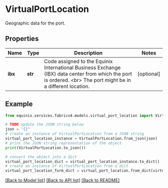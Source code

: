 # VirtualPortLocation

Geographic data for the port.

## Properties

Name | Type | Description | Notes
------------ | ------------- | ------------- | -------------
**ibx** | **str** | Code assigned to the Equinix International Business Exchange (IBX) data center from which the port is ordered. &lt;br&gt; The port might be in a different location. | [optional] 

## Example

```python
from equinix.services.fabricv4.models.virtual_port_location import VirtualPortLocation

# TODO update the JSON string below
json = "{}"
# create an instance of VirtualPortLocation from a JSON string
virtual_port_location_instance = VirtualPortLocation.from_json(json)
# print the JSON string representation of the object
print(VirtualPortLocation.to_json())

# convert the object into a dict
virtual_port_location_dict = virtual_port_location_instance.to_dict()
# create an instance of VirtualPortLocation from a dict
virtual_port_location_form_dict = virtual_port_location.from_dict(virtual_port_location_dict)
```
[[Back to Model list]](../README.md#documentation-for-models) [[Back to API list]](../README.md#documentation-for-api-endpoints) [[Back to README]](../README.md)


